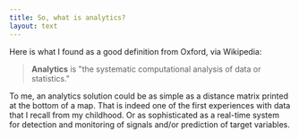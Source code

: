 ```yaml
---
title: So, what is analytics?
layout: text
---
```


Here is what I found as a good definition from Oxford, via Wikipedia:

> __Analytics__ is "the systematic computational analysis of data or statistics."

To me, an analytics solution could be as simple as a distance matrix printed at the bottom of a map. That is indeed one of the first experiences with data that I recall from my childhood. Or as sophisticated as a real-time system for detection and monitoring of signals and/or prediction of target variables.